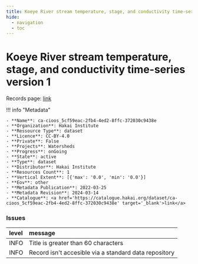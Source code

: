 ```yaml
---
title: Koeye River stream temperature, stage, and conductivity time-series version 1
hide:
  - navigation
  - toc
---
```


# Koeye River stream temperature, stage, and conductivity time-series version 1

Records page: <a href='https://catalogue.hakai.org/dataset/ca-cioos_5cf59eac-2fb4-4ed2-8ffc-372030c9438e' target='_blank'>link</a>

<div id='map'></div>

!!! info "Metadata"
    
    - **Name**: ca-cioos_5cf59eac-2fb4-4ed2-8ffc-372030c9438e 
    - **Organization**: Hakai Institute 
    - **Ressource Type**: dataset 
    - **Licence**: CC-BY-4.0 
    - **Private**: False 
    - **Projects**: Watersheds 
    - **Progress**: onGoing 
    - **State**: active 
    - **Type**: dataset 
    - **Distributor**: Hakai Institute 
    - **Resources Count**: 1 
    - **Vertical Extent**: [{'max': '0.0', 'min': '0.0'}] 
    - **Eov**: other 
    - **Metadata Publication**: 2022-03-25 
    - **Metadata Revision**: 2024-03-14 
    - **Catalogue**: <a href='https://catalogue.hakai.org/dataset/ca-cioos_5cf59eac-2fb4-4ed2-8ffc-372030c9438e' target='_blank'>link</a> 

### Issues

| level   | message                                               |
|:--------|:------------------------------------------------------|
| INFO    | Title is greater than 60 characters                   |
| INFO    | Record isn't accesible via a standard data repository |

<script>
   document.addEventListener("DOMContentLoaded", function() {
    var map = L.map('map').setView([51.505, -125.09], 5);
    L.tileLayer('https://tile.openstreetmap.org/{z}/{x}/{y}.png', {
        maxZoom: 19,
        attribution: '&copy; <a href="http://www.openstreetmap.org/copyright">OpenStreetMap</a>'
    }).addTo(map);
    var geojsonFeature = {
        "type": "Feature",
        "properties": {
            "name" : "Koeye River stream temperature, stage, and conductivity time-series version 1"
        },
        "geometry": {'type': 'Polygon', 'coordinates': [[[-127.9, 51.72], [-127.6, 51.72], [-127.6, 51.81], [-127.9, 51.81], [-127.9, 51.72]]]}
    }
    L.geoJSON(geojsonFeature).addTo(map);
   })
</script>